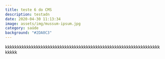 ```yaml
---
title: teste 6 do CMS
description: testadn
date: 2020-04-30 11:13:34
image: assets/img/mussum-ipsum.jpg
category: saúde
background: "#2DA0C3"
---
```

kkkkkkkkkkkkkkkkkkkkkkkkkkkkkkkkkkkkkkkkkkkkkkkkkkkkkkkkkkkkkkkkkkkkkk